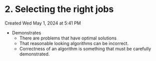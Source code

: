 # 2. Selecting the right jobs
Created Wed May 1, 2024 at 5:41 PM

- Demonstrates
	- There are problems that have optimal solutions
	- That reasonable looking algorithms can be incorrect.
	- Correctness of an algorithm is something that must be carefully demonstrated.

